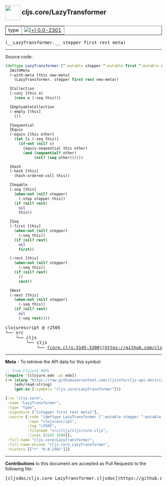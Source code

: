 ## <img width="48px" valign="middle" src="http://i.imgur.com/Hi20huC.png"> cljs.core/LazyTransformer

 <table border="1">
<tr>

<td>type</td>
<td><a href="https://github.com/cljsinfo/cljs-api-docs/tree/0.0-2301"><img valign="middle" alt="[+] 0.0-2301" src="https://img.shields.io/badge/+-0.0--2301-lightgrey.svg"></a> </td>
</tr>
</table>

 <samp>
(__LazyTransformer.__ stepper first rest meta)<br>
</samp>

---





Source code:

```clj
(deftype LazyTransformer [^:mutable stepper ^:mutable first ^:mutable rest meta]
  IWithMeta
  (-with-meta [this new-meta]
    (LazyTransformer. stepper first rest new-meta))

  ICollection
  (-conj [this o]
    (cons o (-seq this)))

  IEmptyableCollection
  (-empty [this]
    ())

  ISequential
  IEquiv
  (-equiv [this other]
    (let [s (-seq this)]
      (if-not (nil? s)
        (equiv-sequential this other)
        (and (sequential? other)
             (nil? (seq other))))))

  IHash
  (-hash [this]
    (hash-ordered-coll this))

  ISeqable
  (-seq [this]
    (when-not (nil? stepper)
      (.step stepper this))
    (if (nil? rest)
      nil
      this))

  ISeq
  (-first [this]
    (when-not (nil? stepper)
      (-seq this))
    (if (nil? rest)
      nil
      first))

  (-rest [this]
    (when-not (nil? stepper)
      (-seq this))
    (if (nil? rest)
      ()
      rest))

  INext
  (-next [this]
    (when-not (nil? stepper)
      (-seq this))
    (if (nil? rest)
      nil
      (-seq rest))))
```

 <pre>
clojurescript @ r2505
└── src
    └── cljs
        └── cljs
            └── <ins>[core.cljs:3145-3200](https://github.com/clojure/clojurescript/blob/r2505/src/cljs/cljs/core.cljs#L3145-L3200)</ins>
</pre>


---

__Meta__ - To retrieve the API data for this symbol:

```clj
;; from Clojure REPL
(require '[clojure.edn :as edn])
(-> (slurp "https://raw.githubusercontent.com/cljsinfo/cljs-api-docs/catalog/cljs-api.edn")
    (edn/read-string)
    (get-in [:symbols "cljs.core/LazyTransformer"]))
```

```clj
{:ns "cljs.core",
 :name "LazyTransformer",
 :type "type",
 :signature ["[stepper first rest meta]"],
 :source {:code "(deftype LazyTransformer [^:mutable stepper ^:mutable first ^:mutable rest meta]\n  IWithMeta\n  (-with-meta [this new-meta]\n    (LazyTransformer. stepper first rest new-meta))\n\n  ICollection\n  (-conj [this o]\n    (cons o (-seq this)))\n\n  IEmptyableCollection\n  (-empty [this]\n    ())\n\n  ISequential\n  IEquiv\n  (-equiv [this other]\n    (let [s (-seq this)]\n      (if-not (nil? s)\n        (equiv-sequential this other)\n        (and (sequential? other)\n             (nil? (seq other))))))\n\n  IHash\n  (-hash [this]\n    (hash-ordered-coll this))\n\n  ISeqable\n  (-seq [this]\n    (when-not (nil? stepper)\n      (.step stepper this))\n    (if (nil? rest)\n      nil\n      this))\n\n  ISeq\n  (-first [this]\n    (when-not (nil? stepper)\n      (-seq this))\n    (if (nil? rest)\n      nil\n      first))\n\n  (-rest [this]\n    (when-not (nil? stepper)\n      (-seq this))\n    (if (nil? rest)\n      ()\n      rest))\n\n  INext\n  (-next [this]\n    (when-not (nil? stepper)\n      (-seq this))\n    (if (nil? rest)\n      nil\n      (-seq rest))))",
          :repo "clojurescript",
          :tag "r2505",
          :filename "src/cljs/cljs/core.cljs",
          :lines [3145 3200]},
 :full-name "cljs.core/LazyTransformer",
 :full-name-encode "cljs.core_LazyTransformer",
 :history [["+" "0.0-2301"]]}

```

---

__Contributions__ to this document are accepted as Pull Requests to the following file:

 <pre>
[cljsdoc/cljs.core_LazyTransformer.cljsdoc](https://github.com/cljsinfo/cljs-api-docs/blob/master/cljsdoc/cljs.core_LazyTransformer.cljsdoc)
</pre>

